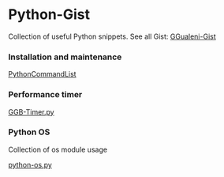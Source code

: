 # Python-Gist
Collection of useful Python snippets. See all Gist:
[GGualeni-Gist](https://gist.github.com/g-gualeni/)


### Installation and maintenance
[PythonCommandList](https://gist.github.com/g-gualeni/7ef7ef0b4c0fbab7d8c8d9f45d99a296#file-pythoncommandlist-md)


### Performance timer
[GGB-Timer.py](https://gist.githubusercontent.com/g-gualeni/11145b2f1c302cba8cb62276f0f975fe/raw/5c270057d7012ed5dfcad3eb04c2fe285645cf34/GGB-timer.py)

### Python OS
Collection of os module usage

[python-os.py](https://gist.githubusercontent.com/g-gualeni/b1e36279b1744592bfb104cba94199f6/raw/ec29913b7aac0776c59001bee1096beef07a80bf/python-os.py)
